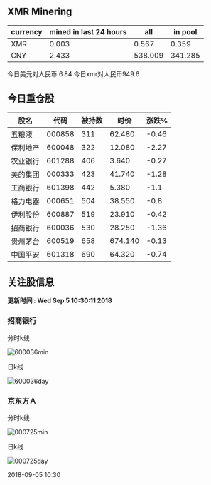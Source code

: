 ## XMR Minering

|currency|mined in last 24 hours|all|in pool|
|---|---|---|---|
|XMR|0.003|0.567|0.359|
|CNY|2.433|538.009|341.285|

今日美元对人民币 6.84	今日xmr对人民币949.6


## 今日重仓股 

|股名|代码|被持数|时价|涨跌%|
|---|---|---|---|---|
|五粮液|000858|311|62.480|-0.46|
|保利地产|600048|322|12.080|-2.27|
|农业银行|601288|406|3.640|-0.27|
|美的集团|000333|423|41.740|-1.28|
|工商银行|601398|442|5.380|-1.1|
|格力电器|000651|504|38.550|-0.8|
|伊利股份|600887|519|23.910|-0.42|
|招商银行|600036|530|28.250|-1.36|
|贵州茅台|600519|658|674.140|-0.13|
|中国平安|601318|690|64.320|-0.74|

## 关注股信息
**更新时间 : Wed Sep  5 10:30:11 2018**
### 招商银行 
分时k线

![600036min](http://image.sinajs.cn/newchart/min/n/sh600036.gif)

日k线

![600036day](http://image.sinajs.cn/newchart/daily/n/sh600036.gif)

### 京东方Ａ 
分时k线

![000725min](http://image.sinajs.cn/newchart/min/n/sz000725.gif)

日k线

![000725day](http://image.sinajs.cn/newchart/daily/n/sz000725.gif)

2018-09-05 10:30